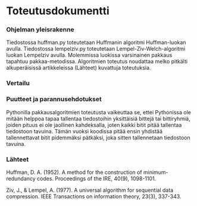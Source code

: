 # Toteutusdokumentti

### Ohjelman yleisrakenne

Tiedostossa huffman.py toteutetaan Huffmanin algoritmi Huffman-luokan avulla. Tiedostossa lempelziv.py toteutetaan Lempel-Ziv-Welch-algoritmi luokan Lempelziv avulla. Molemmissa luokissa varsinainen pakkaus tapahtuu pakkaa-metodissa. Algoritmien toteutus noudattaa melko pitkälti alkuperäisissä artikkeleissa (Lähteet) kuvattuja toteutuksia.
    
### Vertailu

### Puutteet ja parannusehdotukset

Pythonilla pakkausalgoritmien toteutusta vaikeuttaa se, ettei Pythonissa ole mitään helppoa tapaa tallentaa tiedostoihin yksittäisiä bittejä tai bittiryhmiä, joiden pituus ei ole jaollinen kahdeksalla, joten kaikki bitit pitää tallentaa tiedostoon tavuina. Tämän vuoksi koodissa pitää ensin yhdistää tallennettavat bitit pidemmäksi pätkäksi, joka sitten tallennetaan tiedostoon tavuina.

### Lähteet

Huffman, D. A. (1952). A method for the construction of minimum-redundancy codes. Proceedings of the IRE, 40(9), 1098-1101.

Ziv, J., & Lempel, A. (1977). A universal algorithm for sequential data compression. IEEE Transactions on information theory, 23(3), 337-343.
